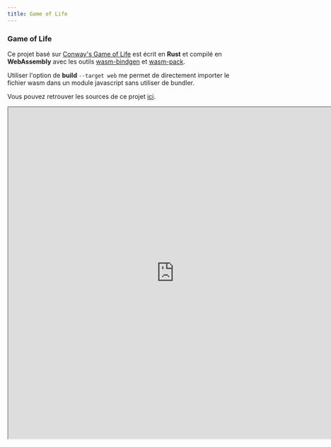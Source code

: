 ```yaml
---
title: Game of Life
---
```

### Game of Life

Ce projet basé sur [Conway's Game of Life](https://en.wikipedia.org/wiki/Conway%27s_Game_of_Life) est écrit en **Rust** et compilé en **WebAssembly** avec les outils [wasm-bindgen](https://github.com/rustwasm/wasm-bindgen) et [wasm-pack](https://github.com/rustwasm/wasm-pack).

Utiliser l'option de **build** `--target web` me permet de directement importer le fichier wasm dans un module javascript sans utiliser de bundler.

Vous pouvez retrouver les sources de ce projet [ici](https://github.com/gaelreyrol/game-of-life-wasm).

<iframe
  src="https://gaelreyrol.github.io/game-of-life-wasm"
  class="overflow-hidden"
  width="750"
  height="750"
/>
